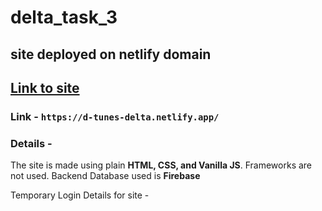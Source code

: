 # delta_task_3

## **site deployed on netlify domain**
## [Link to site](https://d-tunes-delta.netlify.app/)
### Link - `https://d-tunes-delta.netlify.app/`  

### Details -
The site is made using plain **HTML, CSS, and Vanilla JS**. Frameworks are not used.
Backend Database used is **Firebase**

Temporary Login Details for site - 
